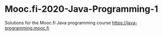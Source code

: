 # Mooc.fi-2020-Java-Programming-1

Solutions for the Mooc.fi Java programming course https://java-programming.mooc.fi
